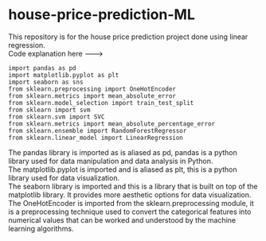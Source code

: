 # house-price-prediction-ML
This repository is for the house price prediction project done using linear regression. <br>
Code explanation here ---> <br>
```
import pandas as pd
import matplotlib.pyplot as plt
import seaborn as sns
from sklearn.preprocessing import OneHotEncoder
from sklearn.metrics import mean_absolute_error
from sklearn.model_selection import train_test_split
from sklearn import svm
from sklearn.svm import SVC
from sklearn.metrics import mean_absolute_percentage_error
from sklearn.ensemble import RandomForestRegressor
from sklearn.linear_model import LinearRegression
```
The pandas library is imported as is aliased as pd, pandas is a python library used for data manipulation and data analysis in Python. <br>
The matplotlib.pyplot is imported and is aliased as plt, this is a python library used for data visualization. <br>
The seaborn library is imported and this is a library that is built on top of the matplotlib library. It provides more aesthetic options for data visualization. <br>
The OneHotEncoder is imported from the sklearn.preprocessing module, it is a preprocessing technique used to convert the categorical features into numerical values that can be worked and understood by the machine learning algorithms. <br>

